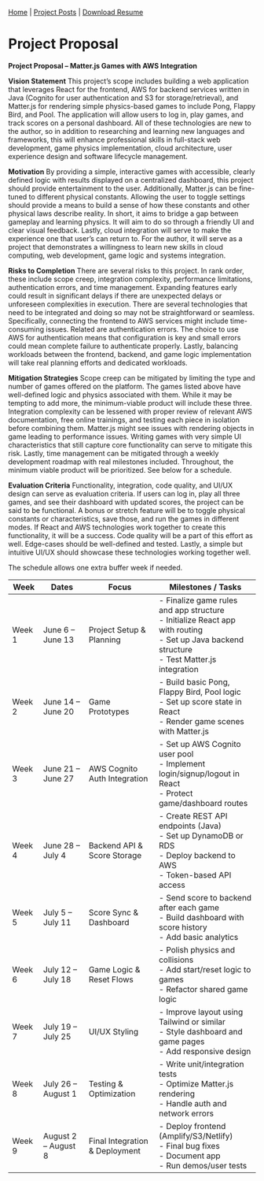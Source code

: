 [Home](./index.md) | [Project Posts](./projectPosts.md/) | [Download Resume](/rsheikh-resume.pdf/) 
# Project Proposal 
__Project Proposal – Matter.js Games with AWS Integration__

__Vision Statement__
This project’s scope includes building a web application that leverages React for the frontend, AWS for backend services written in Java (Cognito for user authentication and S3 for storage/retrieval), and Matter.js for rendering simple physics-based games to include Pong, Flappy Bird, and Pool. The application will allow users to log in, play games, and track scores on a personal dashboard. All of these technologies are new to the author, so in addition to researching and learning new languages and frameworks, this will enhance professional skills in full-stack web development, game physics implementation, cloud architecture, user experience design and software lifecycle management.

__Motivation__
By providing a simple, interactive games with accessible, clearly defined logic with results displayed on a centralized dashboard, this project should provide entertainment to the user. Additionally, Matter.js can be fine-tuned to different physical constants. Allowing the user to toggle settings should provide a means to build a sense of how these constants and other physical laws describe reality. In short, it aims to bridge a gap between gameplay and learning physics. It will aim to do so through a friendly UI and clear visual feedback. Lastly, cloud integration will serve to make the experience one that user’s can return to. For the author, it will serve as a project that demonstrates a willingness to learn new skills in cloud computing, web development, game logic and systems integration. 

__Risks to Completion__
There are several risks to this project. In rank order, these include scope creep, integration complexity, performance limitations, authentication errors, and time management. Expanding features early could result in significant delays if there are unexpected delays or unforeseen complexities in execution. There are several technologies that need to be integrated and doing so may not be straightforward or seamless. Specifically, connecting the frontend to AWS services might include time-consuming issues. Related are authentication errors. The choice to use AWS for authentication means that configuration is key and small errors could mean complete failure to authenticate properly. Lastly, balancing workloads between the frontend, backend, and game logic implementation will take real planning efforts and dedicated workloads. 

__Mitigation Strategies__
Scope creep can be mitigated by limiting the type and number of games offered on the platform. The games listed above have well-defined logic and physics associated with them. While it may be tempting to add more, the minimum-viable product will include these three. Integration complexity can be lessened with proper review of relevant AWS documentation, free online trainings, and testing each piece in isolation before combining them. Matter.js might see issues with rendering objects in game leading to performance issues. Writing games with very simple UI characteristics that still capture core functionality can serve to mitigate this risk. Lastly, time management can be mitigated through a weekly development roadmap with real milestones included. Throughout, the minimum viable product will be prioritized. See below for a schedule.

__Evaluation Criteria__
Functionality, integration, code quality, and UI/UX design can serve as evaluation criteria. If users can log in, play all three games, and see their dashboard with updated scores, the project can be said to be functional. A bonus or stretch feature will be to toggle physical constants or characteristics, save those, and run the games in different modes. If React and AWS technologies work together to create this functionality, it will be a success. Code quality will be a part of this effort as well. Edge-cases should be well-defined and tested. Lastly, a simple but intuitive UI/UX should showcase these technologies working together well. 

The schedule allows one extra buffer week if needed.

| Week   | Dates               | Focus                         | Milestones / Tasks                                                                 |
|--------|---------------------|-------------------------------|-------------------------------------------------------------------------------------|
| Week 1 | June 6 – June 13    | Project Setup & Planning      | - Finalize game rules and app structure<br>- Initialize React app with routing<br>- Set up Java backend structure<br>- Test Matter.js integration |
| Week 2 | June 14 – June 20   | Game Prototypes               | - Build basic Pong, Flappy Bird, Pool logic<br>- Set up score state in React<br>- Render game scenes with Matter.js |
| Week 3 | June 21 – June 27   | AWS Cognito Auth Integration  | - Set up AWS Cognito user pool<br>- Implement login/signup/logout in React<br>- Protect game/dashboard routes |
| Week 4 | June 28 – July 4    | Backend API & Score Storage   | - Create REST API endpoints (Java)<br>- Set up DynamoDB or RDS<br>- Deploy backend to AWS<br>- Token-based API access |
| Week 5 | July 5 – July 11    | Score Sync & Dashboard        | - Send score to backend after each game<br>- Build dashboard with score history<br>- Add basic analytics |
| Week 6 | July 12 – July 18   | Game Logic & Reset Flows      | - Polish physics and collisions<br>- Add start/reset logic to games<br>- Refactor shared game logic |
| Week 7 | July 19 – July 25   | UI/UX Styling                 | - Improve layout using Tailwind or similar<br>- Style dashboard and game pages<br>- Add responsive design |
| Week 8 | July 26 – August 1  | Testing & Optimization        | - Write unit/integration tests<br>- Optimize Matter.js rendering<br>- Handle auth and network errors |
| Week 9 | August 2 – August 8 | Final Integration & Deployment| - Deploy frontend (Amplify/S3/Netlify)<br>- Final bug fixes<br>- Document app<br>- Run demos/user tests |